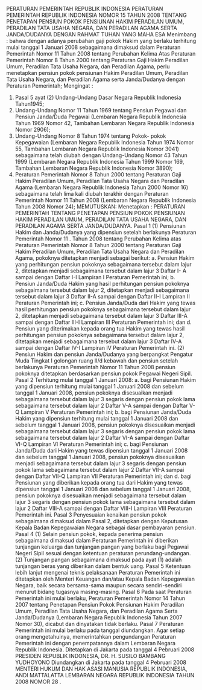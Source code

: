  PERATURAN PEMERINTAH REPUBLIK INDONESIA PERATURAN PEMERINTAH REPUBLIK INDONESIA NOMOR 15 TAHUN 2008 TENTANG PENETAPAN PENSIUN POKOK PENSIUNAN HAKIM PERADILAN UMUM, PERADILAN TATA USAHA NEGARA, DAN PERADILAN AGAMA SERTA JANDA/DUDANYA
DENGAN RAHMAT TUHAN YANG MAHA ESA
Menimbang :
 bahwa dengan adanya perubahan gaji pokok Hakim yang berlaku terhitung mulai tanggal 1 Januari 2008 sebagaimana dimaksud dalam Peraturan Pemerintah Nomor 11 Tahun 2008 tentang Perubahan Kelima Atas Peraturan Pemerintah Nomor 8 Tahun 2000 tentang Peraturan Gaji Hakim Peradilan Umum, Peradilan Tata Usaha Negara, dan Peradilan Agama, perlu menetapkan pensiun pokok pensiunan Hakim Peradilan Umum, Peradilan Tata Usaha Negara, dan Peradilan Agama serta Janda/Dudanya dengan Peraturan Pemerintah;
Mengingat :

1. Pasal 5 ayat (2) Undang-Undang Dasar Negara Republik Indonesia Tahun1945;
2. Undang-Undang Nomor 11 Tahun 1969 tentang Pensiun Pegawai dan Pensiun Janda/Duda Pegawai (Lembaran Negara Republik Indonesia Tahun 1969 Nomor 42, Tambahan Lembaran Negara Republik Indonesia Nomor 2906);
3. Undang-Undang Nomor 8 Tahun 1974 tentang Pokok- pokok Kepegawaian (Lembaran Negara Republik Indonesia Tahun 1974 Nomor 55, Tambahan Lembaran Negara Republik Indonesia Nomor 3041) sebagaimana telah diubah dengan Undang-Undang Nomor 43 Tahun 1999 (Lembaran Negara Republik Indonesia Tahun 1999 Nomor 169, Tambahan Lembaran Negara Republik Indonesia Nomor 3890);
4. Peraturan Pemerintah Nomor 8 Tahun 2000 tentang Peraturan Gaji Hakim Peradilan Umum, Peradilan Tata Usaha Negara dan Peradilan Agama (Lembaran Negara Republik Indonesia Tahun 2000 Nomor 16) sebagaimana telah lima kali diubah terakhir dengan Peraturan Pemerintah Nomor 11 Tahun 2008 (Lembaran Negara Republik Indonesia Tahun 2008 Nomor 24);
MEMUTUSKAN:
 Menetapkan : PERATURAN PEMERINTAH TENTANG PENETAPAN PENSIUN POKOK PENSIUNAN HAKIM PERADILAN UMUM, PERADILAN TATA USAHA NEGARA, DAN PERADILAN AGAMA SERTA JANDA/DUDANYA.
Pasal 1
(1) Pensiunan Hakim dan Janda/Dudanya yang dipensiun setelah berlakunya Peraturan Pemerintah Nomor 11 . Tahun 2008 tentang Perubahan Kelima atas Peraturan Pemerintah Nomor 8 Tahun 2000 tentang Peraturan Gaji Hakim Peradilan Umum, Peradilan Tata Usaha Negara dan Peradilan Agama, pokoknya ditetapkan menjadi sebagai berikut:
a. Pensiun Hakim yang perhitungan pensiun pokoknya sebagaimana tersebut dalam lajur 2, ditetapkan menjadi sebagaimana tersebut dalam lajur 3 Daftar I- A sampai dengan Daftar I-I Lampiran I Peraturan Pemerintah ini;
b. Pensiun Janda/Duda Hakim yang hasil perhitungan pensiun pokoknya sebagaimana tersebut dalam lajur 2, ditetapkan menjadi sebagaimana tersebut dalam lajur 3 Daftar II-A sampai dengan Daftar II-I Lampiran II Peraturan Pemerintah ini;
c. Pensiun Janda/Duda dari Hakim yang tewas hasil perhitungan pensiun pokoknya sebagaimana tersebut dalam lajur 2, ditetapkan menjadi sebagaimana tersebut dalam lajur 3 Daftar III-A sampai dengan Daftar III-I Lampiran III Peraturan Pemerintah ini; dan
d. Pensiun yang diterimakan kepada orang tua Hakim yang tewas hasil perhitungan pensiun pokoknya sebagaimana tersebut dalam lajur 2, ditetapkan menjadi sebagaimana tersebut dalam lajur 3 Daftar IV-A sampai dengan Daftar IV-I Lampiran IV Peraturan Pemerintah ini.
(2) Pensiun Hakim dan pensiun Janda/Dudanya yang berpangkat Pengatur Muda Tingkat I golongan ruang II/d kebawah dan pensiun setelah berlakunya Peraturan Pemerintah Nomor 11 Tahun 2008 pensiun pokoknya ditetapkan berdasarkan pensiun pokok Pegawai Negeri Sipil.
Pasal 2
Terhitung mulai tanggal 1 Januari 2008:
a. bagi Pensiunan Hakim yang dipensiun terhitung mulai tanggal 1 Januari 2008 dan sebelum tanggal 1 Januari 2008, pensiun pokoknya disesuaikan menjadi sebagaimana tersebut dalam lajur 3 segaris dengan pensiun pokok lama sebagaimana tersebut dalam lajur 2 Daftar V-A sampai dengan Daftar V-Q Lampiran V Peraturan Pemerintah ini;
b. bagi Pensiunan Janda/Duda Hakim yang dipensiun terhitung mulai tanggal 1 Januari 2008 dan sebelum tanggal 1 Januari 2008, pensiun pokoknya disesuaikan menjadi sebagaimana tersebut dalam lajur 3 segaris dengan pensiun pokok lama sebagaimana tersebut dalam lajur 2 Daftar VI-A sampai dengan Daftar VI-Q Lampiran VI Peraturan Pemerintah ini;
c. bagi Pensiunan Janda/Duda dari Hakim yang tewas dipensiun tanggal 1 Januari 2008 dan sebelum tanggal 1 Januari 2008, pensiun pokoknya disesuaikan menjadi sebagaimana tersebut dalam lajur 3 segaris dengan pensiun pokok lama sebagaimana tersebut dalam lajur 2 Daftar VII-A sampai dengan Daftar VII-Q Lampiran VII Peraturan Pemerintah ini; dan
d. bagi Pensiunan yang diberikan kepada orang tua dari Hakim yang tewas dipensiun tanggal 1 Januari 2008 dan sebelum tanggal 1 Januari 2008, pensiun pokoknya disesuaikan menjadi sebagaimana tersebut dalam lajur 3 segaris dengan pensiun pokok lama sebagaimana tersebut dalam lajur 2 Daftar VIII-A sampai dengan Daftar VIII-I Lampiran VIII Peraturan Pemerintah ini.
Pasal 3
Penyesuaian kenaikan pensiun pokok sebagaimana dimaksud dalam Pasal 2, ditetapkan dengan Keputusan Kepala Badan Kepegawaian Negara sebagai dasar pembayaran pensiun.
Pasal 4
(1) Selain pensiun pokok, kepada penerima pensiun sebagaimana dimaksud dalam Peraturan Pemerintah ini diberikan tunjangan keluarga dan tunjangan pangan yang berlaku bagi Pegawai Negeri Sipil sesuai dengan ketentuan peraturan perundang-undangan.
(2) Tunjangan pangan sebagaimana dimaksud pada ayat (1) adalah tunjangan beras yang diberikan dalam bentuk uang.
Pasal 5
Ketentuan lebih lanjut mengenai teknis pelaksanaan Peraturan Pemerintah ini ditetapkan oleh Menteri Keuangan dan/atau Kepala Badan Kepegawaian Negara, baik secara bersama-sama maupun secara sendiri-sendiri menurut bidang tugasnya masing-masing.
Pasal 6
Pada saat Peraturan Pemerintah ini mulai berlaku, Peraturan Pemerintah Nomor 14 Tahun 2007 tentang Penetapan Pensiun Pokok Pensiunan Hakim Peradilan Umum, Peradilan Tata Usaha Negara, dan Peradilan Agama Serta Janda/Dudanya (Lembaran Negara Republik Indonesia Tahun 2007 Nomor 30), dicabut dan dinyatakan tidak berlaku.
Pasal 7
Peraturan Pemerintah ini mulai berlaku pada tanggal diundangkan.
Agar setiap orang mengetahuinya, memerintahkan pengundangan Peraturan Pemerintah ini dengan penempatannya dalam Lembaran Negara Republik Indonesia. Ditetapkan di Jakarta pada tanggal 4 Pebruari 2008 PRESIDEN REPUBLIK INDONESIA, DR. H. SUSILO BAMBANG YUDHOYONO Diundangkan di Jakarta pada tanggal 4 Pebruari 2008 MENTERI HUKUM DAN HAK ASASI MANUSIA REPUBLIK INDONESIA, ANDI MATTALATTA LEMBARAN NEGARA REPUBLIK INDONESIA TAHUN 2008 NOMOR 28 .